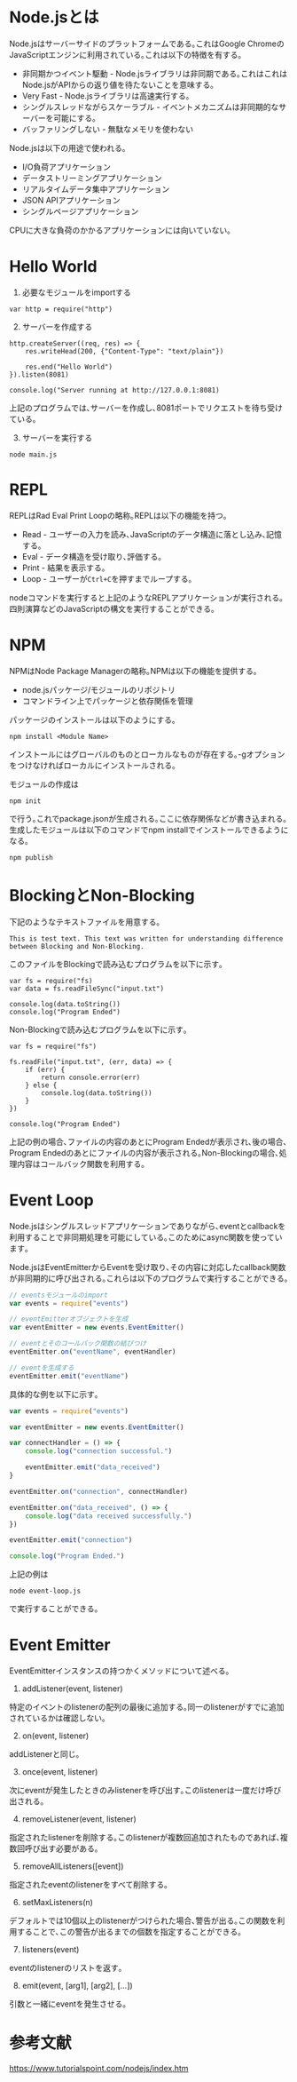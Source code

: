 # Node.jsとは

Node.jsはサーバーサイドのプラットフォームである｡これはGoogle ChromeのJavaScriptエンジンに利用されている｡これは以下の特徴を有する｡

- 非同期かつイベント駆動 - Node.jsライブラリは非同期である｡これはこれはNode.jsがAPIからの返り値を待たないことを意味する｡
- Very Fast - Node.jsライブラリは高速実行する｡
- シングルスレッドながらスケーラブル - イベントメカニズムは非同期的なサーバーを可能にする｡
- バッファリングしない - 無駄なメモリを使わない

Node.jsは以下の用途で使われる｡

- I/O負荷アプリケーション
- データストリーミングアプリケーション
- リアルタイムデータ集中アプリケーション
- JSON APIアプリケーション
- シングルページアプリケーション

CPUに大きな負荷のかかるアプリケーションには向いていない｡

# Hello World

1. 必要なモジュールをimportする

```
var http = require("http")
```

2. サーバーを作成する

```
http.createServer((req, res) => {
    res.writeHead(200, {"Content-Type": "text/plain"})

    res.end("Hello World")
}).listen(8081)

console.log("Server running at http://127.0.0.1:8081)
```

上記のプログラムでは､サーバーを作成し､8081ポートでリクエストを待ち受けている｡

3. サーバーを実行する

```
node main.js
```

# REPL 

REPLはRad Eval Print Loopの略称｡REPLは以下の機能を持つ｡

- Read - ユーザーの入力を読み､JavaScriptのデータ構造に落とし込み､記憶する｡
- Eval - データ構造を受け取り､評価する｡
- Print - 結果を表示する｡
- Loop - ユーザーが`Ctrl+C`を押すまでループする｡

nodeコマンドを実行すると上記のようなREPLアプリケーションが実行される｡四則演算などのJavaScriptの構文を実行することができる｡

# NPM

NPMはNode Package Managerの略称｡NPMは以下の機能を提供する｡

- node.jsパッケージ/モジュールのリポジトリ
- コマンドライン上でパッケージと依存関係を管理

パッケージのインストールは以下のようにする｡

```
npm install <Module Name>
```

インストールにはグローバルのものとローカルなものが存在する｡-gオプションをつけなければローカルにインストールされる｡

モジュールの作成は

```
npm init
```

で行う｡これでpackage.jsonが生成される｡ここに依存関係などが書き込まれる｡生成したモジュールは以下のコマンドでnpm installでインストールできるようになる｡

```
npm publish
```

# BlockingとNon-Blocking

下記のようなテキストファイルを用意する｡

```
This is test text. This text was written for understanding difference between Blocking and Non-Blocking.
```

このファイルをBlockingで読み込むプログラムを以下に示す｡

```
var fs = require("fs)
var data = fs.readFileSync("input.txt")

console.log(data.toString())
console.log("Program Ended")
```

Non-Blockingで読み込むプログラムを以下に示す｡

```
var fs = require("fs")

fs.readFile("input.txt", (err, data) => {
    if (err) {
        return console.error(err)
    } else {
        console.log(data.toString())
    }
})

console.log("Program Ended")
```

上記の例の場合､ファイルの内容のあとにProgram Endedが表示され､後の場合､Program Endedのあとにファイルの内容が表示される｡Non-Blockingの場合､処理内容はコールバック関数を利用する｡

# Event Loop

Node.jsはシングルスレッドアプリケーションでありながら､eventとcallbackを利用することで非同期処理を可能にしている｡このためにasync関数を使っています｡

Node.jsはEventEmitterからEventを受け取り､その内容に対応したcallback関数が非同期的に呼び出される｡これらは以下のプログラムで実行することができる｡

```javascript
// eventsモジュールのimport
var events = require("events")

// eventEmitterオブジェクトを生成
var eventEmitter = new events.EventEmitter()

// eventとそのコールバック関数の結びつけ
eventEmitter.on("eventName", eventHandler)

// eventを生成する
eventEmitter.emit("eventName")
```

具体的な例を以下に示す｡

```javascript
var events = require("events")

var eventEmitter = new events.EventEmitter()

var connectHandler = () => {
    console.log("connection successful.")

    eventEmitter.emit("data_received")
}

eventEmitter.on("connection", connectHandler)

eventEmitter.on("data_received", () => {
    console.log("data received successfully.")
})

eventEmitter.emit("connection")

console.log("Program Ended.")
```

上記の例は

```
node event-loop.js
```

で実行することができる｡

# Event Emitter

EventEmitterインスタンスの持つかくメソッドについて述べる｡

1. addListener(event, listener)

特定のイベントのlistenerの配列の最後に追加する｡同一のlistenerがすでに追加されているかは確認しない｡

2. on(event, listener)

addListenerと同じ｡

3. once(event, listener)

次にeventが発生したときのみlistenerを呼び出す｡このlistenerは一度だけ呼び出される｡

4. removeListener(event, listener)

指定されたlistenerを削除する｡このlistenerが複数回追加されたものであれば､複数回呼び出す必要がある｡

5. removeAllListeners([event])

指定されたeventのlistenerをすべて削除する｡

6. setMaxListeners(n)

デフォルトでは10個以上のlistenerがつけられた場合､警告が出る｡この関数を利用することで､この警告が出るまでの個数を指定することができる｡

7. listeners(event)

eventのlistenerのリストを返す｡

8. emit(event, [arg1], [arg2], [...])

引数と一緒にeventを発生させる｡

# 参考文献
https://www.tutorialspoint.com/nodejs/index.htm